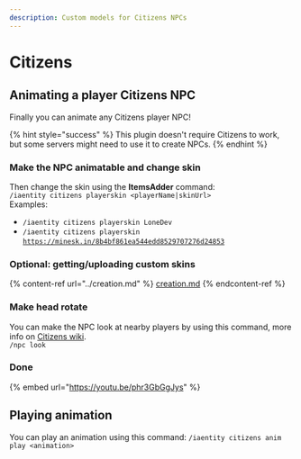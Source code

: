 ```yaml
---
description: Custom models for Citizens NPCs
---
```


# Citizens

## Animating a player Citizens NPC

Finally you can animate any Citizens player NPC!

{% hint style="success" %}
This plugin doesn't require Citizens to work, but some servers might need to use it to create NPCs.
{% endhint %}

### Make the NPC animatable and change skin

Then change the skin using the **ItemsAdder** command:\
`/iaentity citizens playerskin <playerName|skinUrl>`\
Examples:

* `/iaentity citizens playerskin LoneDev`
* `/iaentity citizens playerskin` [`https://minesk.in/8b4bf861ea544edd8529707276d24853`](https://minesk.in/8b4bf861ea544edd8529707276d24853)

### Optional: getting/uploading custom skins

{% content-ref url="../creation.md" %}
[creation.md](../creation.md)
{% endcontent-ref %}

### Make head rotate

You can make the NPC look at nearby players by using this command, more info on [Citizens wiki](https://wiki.citizensnpcs.co/Commands).\
`/npc look`

### Done

{% embed url="https://youtu.be/phr3GbGgJys" %}

## Playing animation

You can play an animation using this command: `/iaentity citizens anim play <animation>`

